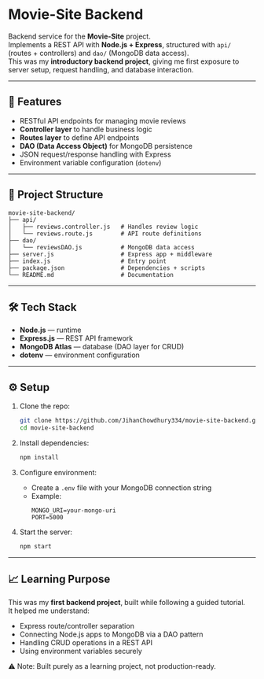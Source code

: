 # Movie-Site Backend

Backend service for the **Movie-Site** project.  
Implements a REST API with **Node.js + Express**, structured with `api/` (routes + controllers) and `dao/` (MongoDB data access).  
This was my **introductory backend project**, giving me first exposure to server setup, request handling, and database interaction.  

---

## 🚀 Features
- RESTful API endpoints for managing movie reviews  
- **Controller layer** to handle business logic  
- **Routes layer** to define API endpoints  
- **DAO (Data Access Object)** for MongoDB persistence  
- JSON request/response handling with Express  
- Environment variable configuration (`dotenv`)  

---

## 📂 Project Structure
```
movie-site-backend/
├── api/
│   ├── reviews.controller.js   # Handles review logic
│   └── reviews.route.js        # API route definitions
├── dao/
│   └── reviewsDAO.js           # MongoDB data access
├── server.js                   # Express app + middleware
├── index.js                    # Entry point
├── package.json                # Dependencies + scripts
└── README.md                   # Documentation
```

---

## 🛠️ Tech Stack
- **Node.js** — runtime  
- **Express.js** — REST API framework  
- **MongoDB Atlas** — database (DAO layer for CRUD)  
- **dotenv** — environment configuration  

---

## ⚙️ Setup
1. Clone the repo:  
   ```bash
   git clone https://github.com/JihanChowdhury334/movie-site-backend.git
   cd movie-site-backend
   ```

2. Install dependencies:  
   ```bash
   npm install
   ```

3. Configure environment:  
   - Create a `.env` file with your MongoDB connection string  
   - Example:  
     ```
     MONGO_URI=your-mongo-uri
     PORT=5000
     ```

4. Start the server:  
   ```bash
   npm start
   ```

---

## 📈 Learning Purpose
This was my **first backend project**, built while following a guided tutorial.  
It helped me understand:
- Express route/controller separation  
- Connecting Node.js apps to MongoDB via a DAO pattern  
- Handling CRUD operations in a REST API  
- Using environment variables securely  

⚠️ Note: Built purely as a learning project, not production-ready.
